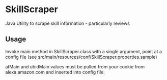 # SkillScraper
Java Utility to scrape skill information - particularly reviews

## Usage
Invoke main method in SkillScraper.class with a single argument, point at a config file (see src/main/resources/conf/SkillScraper.properties.sample)

atMain and ubidMain values must be pulled from your cookie from alexa.amazon.com and inserted into config file.

